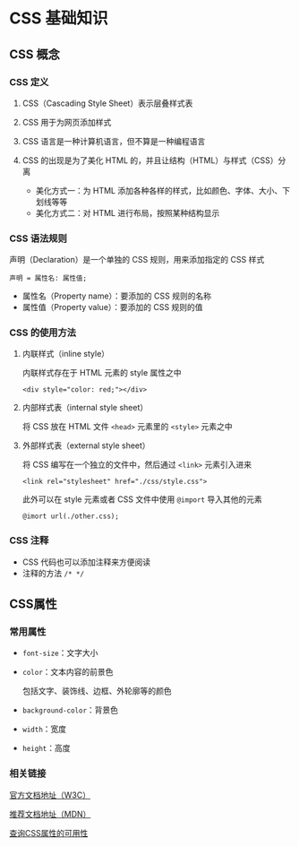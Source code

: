 # CSS 基础知识

## CSS 概念

### CSS 定义

1. CSS（Cascading Style Sheet）表示层叠样式表

2. CSS 用于为网页添加样式

3. CSS 语言是一种计算机语言，但不算是一种编程语言

4. CSS 的出现是为了美化 HTML 的，并且让结构（HTML）与样式（CSS）分离

   - 美化方式一：为 HTML 添加各种各样的样式，比如颜色、字体、大小、下划线等等
   - 美化方式二：对 HTML 进行布局，按照某种结构显示

### CSS 语法规则

声明（Declaration）是一个单独的 CSS 规则，用来添加指定的 CSS 样式

`声明 = 属性名: 属性值;`

- 属性名（Property name）：要添加的 CSS 规则的名称
- 属性值（Property value）：要添加的 CSS 规则的值

### CSS 的使用方法

1. 内联样式（inline style）

   内联样式存在于 HTML 元素的 style 属性之中

   `<div style="color: red;"></div>`

2. 内部样式表（internal style sheet）

   将 CSS 放在 HTML 文件 `<head>` 元素里的 `<style>` 元素之中

3. 外部样式表（external style sheet）

   将 CSS 编写在一个独立的文件中，然后通过 `<link>` 元素引入进来

   `<link rel="stylesheet" href="./css/style.css">`

   此外可以在 style 元素或者 CSS 文件中使用 `@import` 导入其他的元素

   `@imort url(./other.css);`

### CSS 注释

- CSS 代码也可以添加注释来方便阅读
- 注释的方法 `/* */`

## CSS属性

### 常用属性

- `font-size`：文字大小

- `color`：文本内容的前景色

  包括文字、装饰线、边框、外轮廓等的颜色

- `background-color`：背景色

- `width`：宽度

- `height`：高度

### 相关链接

[官方文档地址（W3C）](https://www.w3.org/TR/?tag=css)

[推荐文档地址（MDN）](https://developer.mozilla.org/zh-CN/docs/Web/CSS/Reference#关键字索引)

[查询CSS属性的可用性](https://caniuse.com/)
